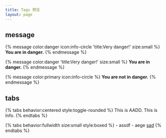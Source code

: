 ```yaml
---
title: Tags 预览
layout: page
---
```


## message

{% message color:danger icon:info-circle 'title:Very danger!' size:small %}
    **You are in danger.**
{% endmessage %}

{% message color:danger 'title:Very danger!' size:small %}
    **You are in danger.**
{% endmessage %}

{% message color:primary icon:info-circle %}
    **You are not in danger.**
{% endmessage %}

## tabs

{% tabs behavior:centered style:toggle-rounded %}
    <!-- tab aadd1 'AADD' -->This is AADD.<!-- endtab -->
    <!-- activetab info1 info 'Info' -->This is Info.<!-- endtab -->
{% endtabs %}

{% tabs behavior:fullwidth size:small style:boxed %}
    <!-- tab aadd2 'AADD' -->
        - assdf
        - aege
    <!-- endtab -->
    <!-- activetab info2 info 'Info' -->
        [sad]()
    <!-- endtab -->
{% endtabs %}